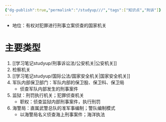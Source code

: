 ```yaml
---
{"dg-publish":true,"permalink":"/studyup///","tags":["知识点","刑诉"]}
---
```


- 地位：有权对犯罪进行刑事立案侦查的国家机关
# 主要类型
1. [[学习笔记studyup/刑事诉讼法/公安机关\|公安机关]]
2. 检察机关
3. [[学习笔记studyup/国际公法/国家安全机关\|国家安全机关]]
4. 军队内部保卫部门：军队内部的保卫股、保卫科、保卫局
	- 侦查军队内部发生的刑事案件
5. 监狱：刑罚执行机关；犯罪侦查机关
	- 职权：侦查监狱内部刑事案件，执行刑罚
6. 海警局：直属武警总队的准军事编制；警队编制模式
	- 以海警局名义侦查海上刑事案件；海洋执法
